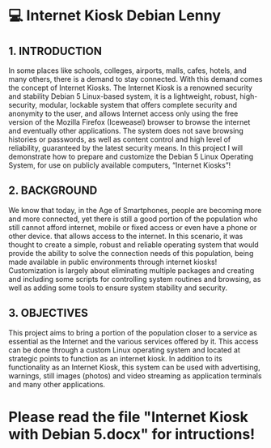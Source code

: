 # :computer: Internet Kiosk Debian Lenny

## 1. INTRODUCTION

In some places like schools, colleges, airports, malls, cafes, hotels, and many others, there is a demand to stay connected. With this demand comes the concept of Internet Kiosks.
The Internet Kiosk is a renowned security and stability Debian 5 Linux-based system, it is a lightweight, robust, high-security, modular, lockable system that offers complete security and anonymity to the user, and allows Internet access only using the free version of the Mozilla Firefox (Iceweasel) browser to browse the internet and eventually other applications. The system does not save browsing histories or passwords, as well as content control and high level of reliability, guaranteed by the latest security means.
In this project I will demonstrate how to prepare and customize the Debian 5 Linux Operating System, for use on publicly available computers, “Internet Kiosks”!

## 2. BACKGROUND

We know that today, in the Age of Smartphones, people are becoming more and more connected, yet there is still a good portion of the population who still cannot afford internet, mobile or fixed access or even have a phone or other device. that allows access to the internet.
In this scenario, it was thought to create a simple, robust and reliable operating system that would provide the ability to solve the connection needs of this population, being made available in public environments through internet kiosks!
Customization is largely about eliminating multiple packages and creating and including some scripts for controlling system routines and browsing, as well as adding some tools to ensure system stability and security.

## 3. OBJECTIVES

This project aims to bring a portion of the population closer to a service as essential as the Internet and the various services offered by it.
This access can be done through a custom Linux operating system and located at strategic points to function as an internet kiosk.
In addition to its functionality as an Internet Kiosk, this system can be used with advertising, warnings, still images (photos) and video streaming as application terminals and many other applications.


# Please read the file "Internet Kiosk with Debian 5.docx" for intructions!
